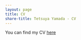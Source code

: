 ```yaml
---
layout: page
title: CV
share-title: Tetsuya Yamada - CV
---
```


You can find my CV <ins>[here](https://drive.google.com/file/d/13PsuC8OSSviVd7WOB_3tw_rNFRGovitb/view?usp=sharing)</ins><br>
